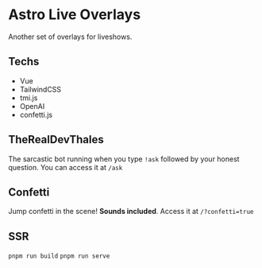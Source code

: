 # Astro Live Overlays

Another set of overlays for liveshows.

## Techs

- Vue
- TailwindCSS
- tmi.js
- OpenAI
- confetti.js

## TheRealDevThales

The sarcastic bot running when you type `!ask` followed by your honest question.
You can access it at `/ask`


## Confetti

Jump confetti in the scene! **Sounds included**.
Access it at `/?confetti=true`

## SSR

`pnpm run build`
`pnpm run serve`